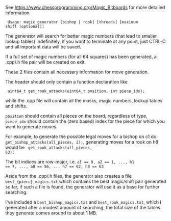 <title>A magic number generator for chess rook and bishop move generation.</title>

See https://www.chessprogramming.org/Magic_Bitboards for more detailed information.

<code> Usage: magic_generator [bishop | rook] [threads] [maximum shift (optional)] </code>

The generator will search for better magic numbers (that lead to smaller lookup tables) indefinitely, 
if you want to terminate at any point, just CTRL-C and all important data will be saved.

If a full set of magic numbers (for all 64 squares) has been generated, a .cpp/.h file pair will be created on exit.

These 2 files contain all necessary information for move generation.

The header should only contain a function declaration like

<code> uint64_t get_rook_attacks(uint64_t position, int piece_idx); </code>

while the .cpp file will contain all the masks, magic numbers, lookup tables and shifts.

<code>position</code> should contain all pieces on the board, regardless of type, <code>piece_idx</code>
should contain the (zero based) index for the piece for which you want to generate moves.

For example, to generate the possible legal moves for a bishop on c1 do <code>get_bishop_attacks(all_pieces, 2);</code>,
generating moves for a rook on h8 would be <code> get_rook_attacks(all_pieces, 63);</code>

The bit indices are row-major, i.e. <code>a1 == 0, a2 == 1, ..., h1 == 7, ..., a8 == 56, ... h7 == 62, h8 == 63 </code>
 
Aside from the .cpp/.h files, the generator also creates a file <code> best_{piece}_magics.txt</code> which contains
the best magic/shift pair generated so far, if such a file is found, the generator will use it as a base for further searching.

I've included a <code>best_bishop_magics.txt</code> and <code>best_rook_magics.txt</code>, which I generated after a modest
amount of searching, the total size of the tables they generate comes around to about 1 MB.

